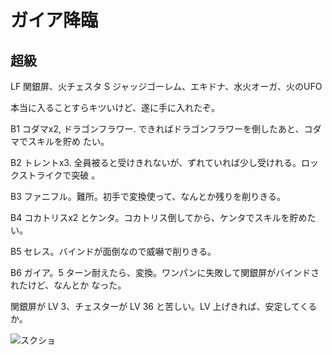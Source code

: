 # ガイア降臨

## 超級

LF 関銀屏、火チェスタ S ジャッジゴーレム、エキドナ、水火オーガ、火のUFO

本当に入ることすらキツいけど、遂に手に入れたぞ。

B1 コダマx2, ドラゴンフラワー. できればドラゴンフラワーを倒したあと、コダマでスキルを貯め
たい。

B2 トレントx3. 全員被ると受けきれないが、ずれていれば少し受けれる。ロックストライクで突破
。

B3 ファニフル。難所。初手で変換使って、なんとか残りを削りきる。

B4 コカトリスx2 とケンタ。コカトリス倒してから、ケンタでスキルを貯めたい。

B5 セレス。バインドが面倒なので威嚇で削りきる。

B6 ガイア。5 ターン耐えたら、変換。ワンパンに失敗して関銀屏がバインドされたけど、なんとか
なった。

関銀屏が LV 3、チェスターが LV 36 と苦しい。LV 上げきれば、安定してくるか。

![スクショ](http://i.imgur.com/KI4mPSDl.jpg)

<!-- vim: set tw=90 filetype=markdown : -->

